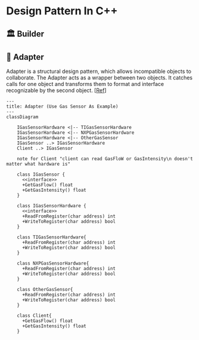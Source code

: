 # Design Pattern In C++

## 🏛️ Builder

## 🔌 Adapter

Adapter is a structural design pattern, which allows incompatible objects to collaborate.
The Adapter acts as a wrapper between two objects. It catches calls for one object and transforms them to format and interface recognizable by the second object. [[Ref](https://refactoring.guru/design-patterns/adapter/cpp/example#example-1)]

```mermaid
---
title: Adapter (Use Gas Sensor As Example)
---
classDiagram

    IGasSensorHardware <|-- TIGasSensorHardware
    IGasSensorHardware <|-- NXPGasSensorHardware
    IGasSensorHardware <|-- OtherGasSensor
    IGasSensor ..> IGasSensorHardware
    Client ..> IGasSensor

    note for Client "client can read GasFloW or GasIntensity\n doesn't matter what hardware is"

    class IGasSensor {
      <<interface>>
      +GetGasFlow() float
      +GetGasIntensity() float
    }

    class IGasSensorHardware {
      <<interface>>
      +ReadFromRegister(char address) int
      +WriteToRegister(char address) bool
    }

    class TIGasSensorHardware{
      +ReadFromRegister(char address) int
      +WriteToRegister(char address) bool
    }

    class NXPGasSensorHardware{
      +ReadFromRegister(char address) int
      +WriteToRegister(char address) bool
    }

    class OtherGasSensor{
      +ReadFromRegister(char address) int
      +WriteToRegister(char address) bool
    }

    class Client{
      +GetGasFlow() float
      +GetGasIntensity() float
    }

```
